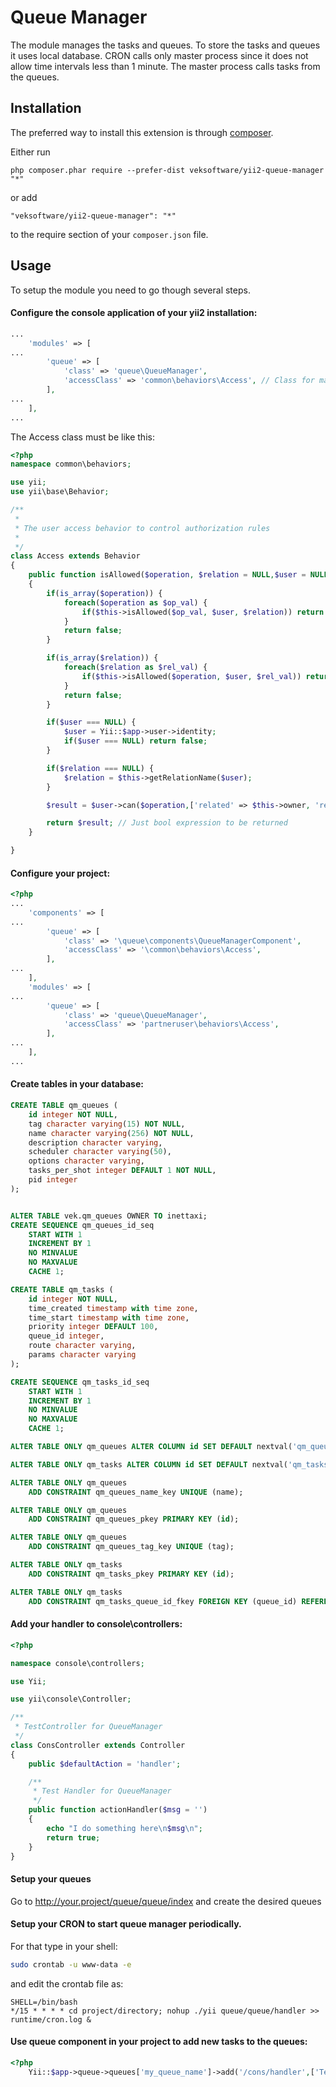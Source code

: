 Queue Manager
=============

The module manages the tasks and queues. To store the tasks and queues it
uses local database. CRON calls only master process since it
does not allow time intervals less than 1 minute. The master process calls tasks from the queues.

Installation
------------

The preferred way to install this extension is through [composer](http://getcomposer.org/download/).

Either run

```
php composer.phar require --prefer-dist veksoftware/yii2-queue-manager "*"
```

or add

```
"veksoftware/yii2-queue-manager": "*"
```

to the require section of your `composer.json` file.


Usage
-----

To setup the module you need to go though several steps.

#### Configure the console application of your yii2 installation:

```php
...
    'modules' => [
...
        'queue' => [
            'class' => 'queue\QueueManager',
            'accessClass' => 'common\behaviors\Access', // Class for managing access rights
        ],
...
    ],
...
```
The Access class must be like this:
```php
<?php
namespace common\behaviors;

use yii;
use yii\base\Behavior;

/**
 *
 * The user access behavior to control authorization rules
 *
 */
class Access extends Behavior
{
    public function isAllowed($operation, $relation = NULL,$user = NULL)
    {
        if(is_array($operation)) {
            foreach($operation as $op_val) {
                if($this->isAllowed($op_val, $user, $relation)) return true;
            }
            return false;
        }

        if(is_array($relation)) {
            foreach($relation as $rel_val) {
                if($this->isAllowed($operation, $user, $rel_val)) return true;
            }
            return false;
        }

        if($user === NULL) {
            $user = Yii::$app->user->identity;
            if($user === NULL) return false;
        }

        if($relation === NULL) {
            $relation = $this->getRelationName($user);
        }

        $result = $user->can($operation,['related' => $this->owner, 'relation' => $relation]);

        return $result; // Just bool expression to be returned
    }

}
```

#### Configure your project:

```php
<?php
...
    'components' => [
...
        'queue' => [
            'class' => '\queue\components\QueueManagerComponent',
            'accessClass' => '\common\behaviors\Access',
        ],
...
    ],
    'modules' => [
...
        'queue' => [
            'class' => 'queue\QueueManager',
            'accessClass' => 'partneruser\behaviors\Access',
        ],
...
    ],
...

```

#### Create tables in your database:

```sql
CREATE TABLE qm_queues (
    id integer NOT NULL,
    tag character varying(15) NOT NULL,
    name character varying(256) NOT NULL,
    description character varying,
    scheduler character varying(50),
    options character varying,
    tasks_per_shot integer DEFAULT 1 NOT NULL,
    pid integer
);


ALTER TABLE vek.qm_queues OWNER TO inettaxi;
CREATE SEQUENCE qm_queues_id_seq
    START WITH 1
    INCREMENT BY 1
    NO MINVALUE
    NO MAXVALUE
    CACHE 1;

CREATE TABLE qm_tasks (
    id integer NOT NULL,
    time_created timestamp with time zone,
    time_start timestamp with time zone,
    priority integer DEFAULT 100,
    queue_id integer,
    route character varying,
    params character varying
);

CREATE SEQUENCE qm_tasks_id_seq
    START WITH 1
    INCREMENT BY 1
    NO MINVALUE
    NO MAXVALUE
    CACHE 1;

ALTER TABLE ONLY qm_queues ALTER COLUMN id SET DEFAULT nextval('qm_queues_id_seq'::regclass);

ALTER TABLE ONLY qm_tasks ALTER COLUMN id SET DEFAULT nextval('qm_tasks_id_seq'::regclass);

ALTER TABLE ONLY qm_queues
    ADD CONSTRAINT qm_queues_name_key UNIQUE (name);

ALTER TABLE ONLY qm_queues
    ADD CONSTRAINT qm_queues_pkey PRIMARY KEY (id);

ALTER TABLE ONLY qm_queues
    ADD CONSTRAINT qm_queues_tag_key UNIQUE (tag);

ALTER TABLE ONLY qm_tasks
    ADD CONSTRAINT qm_tasks_pkey PRIMARY KEY (id);

ALTER TABLE ONLY qm_tasks
    ADD CONSTRAINT qm_tasks_queue_id_fkey FOREIGN KEY (queue_id) REFERENCES qm_queues(id) ON UPDATE CASCADE ON DELETE CASCADE;

```

#### Add your handler to console\controllers:

```php
<?php

namespace console\controllers;

use Yii;

use yii\console\Controller;

/**
 * TestController for QueueManager
 */
class ConsController extends Controller
{
    public $defaultAction = 'handler';

    /**
     * Test Handler for QueueManager
     */
    public function actionHandler($msg = '')
    {
        echo "I do something here\n$msg\n";
        return true;
    }
}

```

#### Setup your queues

Go to http://your.project/queue/queue/index and create the desired queues

#### Setup your CRON to start queue manager periodically.

For that type in your shell:
```bash
sudo crontab -u www-data -e
```
and edit the crontab file as:
```cron
SHELL=/bin/bash
*/15 * * * * cd project/directory; nohup ./yii queue/queue/handler >> runtime/cron.log &
```

#### Use queue component in your project to add new tasks to the queues:

```php
<?php
    Yii::$app->queue->queues['my_queue_name']->add('/cons/handler',['Test message']);
```

